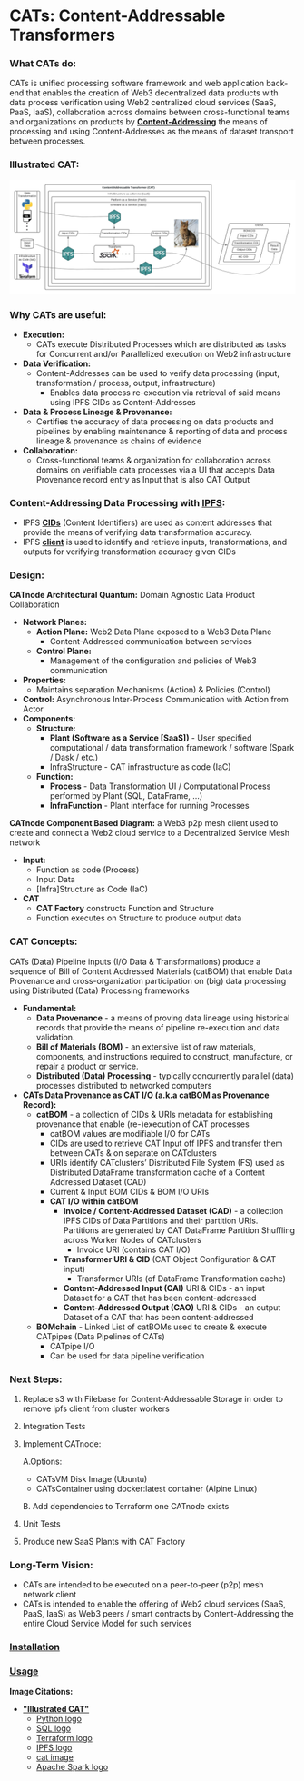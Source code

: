 # CATs: Content-Addressable Transformers

### What CATs do:
CATs is unified processing software framework and web application back-end that enables the creation of Web3 decentralized 
data products with data process verification using Web2 centralized cloud services (SaaS, PaaS, IaaS), collaboration 
across domains between cross-functional teams and organizations on products by 
[**Content-Addressing**](https://en.wikipedia.org/wiki/Content-addressable_storage) the means of processing and using 
Content-Addresses as the means of dataset transport between processes.

### Illustrated CAT:
![alt_text](https://github.com/BlockScience/cats/blob/local_fs/images/simple_cat_9.jpeg?raw=true)

### Why CATs are useful:
* **Execution:**
  * CATs execute Distributed Processes which are distributed as tasks for Concurrent and/or Parallelized execution on Web2 
    infrastructure
* **Data Verification:**
  * Content-Addresses can be used to verify data processing (input, transformation / process, output, infrastructure)
    * Enables data process re-execution via retrieval of said means using IPFS CIDs as Content-Addresses
* **Data & Process Lineage & Provenance:**
  * Certifies the accuracy of data processing on data products and pipelines by enabling maintenance & reporting of data 
  and process lineage & provenance as chains of evidence
* **Collaboration:**
  * Cross-functional teams & organization for collaboration across domains on verifiable data processes via a UI that 
  accepts Data Provenance record entry as Input that is also CAT Output
  
### Content-Addressing Data Processing with [IPFS](https://ipfs.io/):
* IPFS **[CIDs](https://docs.ipfs.io/concepts/content-addressing/)** (Content Identifiers) are used as content addresses 
that provide the means of verifying data transformation accuracy.
* IPFS **[client](https://docs.ipfs.io/install/command-line/#official-distributions)** is used to identify and retrieve 
inputs, transformations, and outputs for verifying transformation accuracy given CIDs

### Design:
**CATnode Architectural Quantum:** Domain Agnostic Data Product Collaboration
    
   * **Network Planes:**
        * **Action Plane:** Web2 Data Plane exposed to a Web3 Data Plane
            * Content-Addressed communication between services
        * **Control Plane:**
            * Management of the configuration and policies of Web3 communication
   * **Properties:**
        * Maintains separation Mechanisms (Action) & Policies (Control)
   * **Control:** Asynchronous Inter-Process Communication with Action from Actor
   * **Components:**
       * **Structure:**
           * **Plant (Software as a Service \[SaaS\])** - User specified computational / data transformation framework / 
           software (Spark / Dask / etc.)
           * InfraStructure - CAT infrastructure as code (IaC)
       * **Function:**
           * **Process** - Data Transformation UI / Computational Process performed by Plant (SQL, DataFrame, …)
           * **InfraFunction** - Plant interface for running Processes
         
**CATnode Component Based Diagram:** a Web3 p2p mesh client used to create and connect a Web2 cloud service to a 
Decentralized Service Mesh network
   * **Input:**
       * Function as code (Process)
       * Input Data
       * \[Infra\]Structure as Code (IaC)
   * **CAT**
       * **CAT Factory** constructs Function and Structure
       * Function executes on Structure to produce output data
        

### CAT Concepts:
CATs (Data) Pipeline inputs (I/O Data & Transformations) produce a sequence of Bill of Content Addressed Materials 
(catBOM) that enable Data Provenance and cross-organization participation on (big) data processing using Distributed 
(Data) Processing frameworks
* **Fundamental:**
  * **Data Provenance** - a means of proving data lineage using historical records that provide the means of pipeline 
  re-execution and data validation.
  * **Bill of Materials (BOM)** - an extensive list of raw materials, components, and instructions required to 
  construct, manufacture, or repair a product or service.
  * **Distributed (Data) Processing** - typically concurrently parallel (data) processes distributed to networked computers
* **CATs Data Provenance as CAT I/O (a.k.a catBOM as Provenance Record):**
    * **catBOM** - a collection of CIDs & URIs metadata for establishing provenance that enable (re-)execution of CAT processes
        * catBOM values are modifiable I/O for CATs
        * CIDs are used to retrieve CAT Input off IPFS and transfer them between CATs & on separate on CATclusters
        * URIs identify CATclusters’ Distributed File System (FS) used as Distributed DataFrame transformation cache 
        of a Content Addressed Dataset (CAD)
        * Current & Input BOM CIDs & BOM I/O URIs
        * **CAT I/O within catBOM**
          * **Invoice / Content-Addressed Dataset (CAD)** - a collection IPFS CIDs of Data Partitions and their partition 
          URIs. Partitions are generated by CAT DataFrame Partition Shuffling across Worker Nodes of CATclusters
              * Invoice URI (contains CAT I/O)
          * **Transformer URI & CID** (CAT Object Configuration & CAT input)
              * Transformer URIs (of DataFrame Transformation cache)
          * **Content-Addressed Input (CAI)** URI & CIDs - an input Dataset for a CAT that has been content-addressed
          * **Content-Addressed Output (CAO)** URI & CIDs - an output Dataset of a CAT that has been content-addressed
    * **BOMchain** - Linked List of catBOMs used to create & execute CATpipes (Data Pipelines of CATs)
      * CATpipe I/O
      * Can be used for data pipeline verification

### Next Steps:
1. Replace s3 with Filebase for Content-Addressable Storage in order to remove ipfs client from cluster workers
2. Integration Tests
3. Implement CATnode:

    A.Options:
      * CATsVM Disk Image (Ubuntu)
      * CATsContainer using docker:latest container (Alpine Linux)

    B. Add dependencies to Terraform one CATnode exists
4. Unit Tests
5. Produce new SaaS Plants with CAT Factory

### Long-Term Vision:
  * CATs are intended to be executed on a peer-to-peer (p2p) mesh network client
  * CATs is intended to enable the offering of Web2 cloud services (SaaS, PaaS, IaaS) as Web3 peers / smart contracts 
  by Content-Addressing the entire Cloud Service Model for such services

### [Installation](Installation.md)

### [Usage](USAGE.md)


**Image Citations:**
* **["Illustrated CAT"](https://github.com/BlockScience/cats#illustrated-cat)**
  * [Python logo](https://tse4.mm.bing.net/th?id=OIP.ubux1yLT726_fVc3A7WSXgHaHa&pid=Api)
  * [SQL logo](https://cdn3.iconfinder.com/data/icons/dompicon-glyph-file-format-2/256/file-sql-format-type-128.png)
  * [Terraform logo](https://tse2.mm.bing.net/th?id=OIP.1gAEVon2RF5oko4iWCfftgHaHO&pid=Api)
  * [IPFS logo](https://tse1.mm.bing.net/th?id=OIP.BRyW5Tdm5_6VQxCsGr_sQAHaHa&pid=Api)
  * [cat image](https://tse1.mm.bing.net/th?id=OIP.xS_itpeyTImMcrcQ_YNsfQHaIu&pid=Api)
  * [Apache Spark logo](https://tse1.mm.bing.net/th?id=OIP.3qXr4urfJiEWj_fcXhZs-AHaD2&pid=Api)